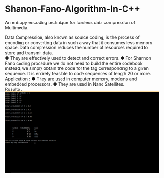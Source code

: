 # Shanon-Fano-Algorithm-In-C++
An entropy encoding technique for lossless data compression of Multimedia.

Data Compression, also known as source coding, is the process of
encoding or converting data in such a way that it consumes less memory
space. Data compression reduces the number of resources required to
store and transmit data.
<br>
● They are effectively used to detect and correct errors.
● For Shannon Fano coding procedure we do not need to build the entire
codebook instead, we simply obtain the code for the tag corresponding to
a given sequence. It is entirely feasible to code sequences of length 20 or
more.
<br>
Application :
● They are used in computer memory, modems and embedded processors.
● They are used in Nano Satellites.
<br>
Results :
<br>
![](https://github.com/nainshree-raj/Shanon-Fano-Algorithm/blob/main/Screenshot%20(26).png)
